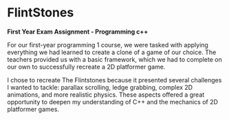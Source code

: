 # FlintStones
**First Year Exam Assignment - Programming c++**

For our first-year programming 1 course, we were tasked with applying everything we had learned to create a clone of a game of our choice. The teachers provided us with a basic framework, which we had to complete on our own to successfully recreate a 2D platformer game.

I chose to recreate The Flintstones because it presented several challenges I wanted to tackle: parallax scrolling, ledge grabbing, complex 2D animations, and more realistic physics. These aspects offered a great opportunity to deepen my understanding of C++ and the mechanics of 2D platformer games.
